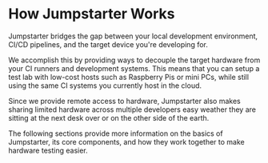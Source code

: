 # How Jumpstarter Works

Jumpstarter bridges the gap between your local development environment, 
CI/CD pipelines, and the target device you're developing for.

We accomplish this by providing ways to decouple the target hardware from
your CI runners and development systems. This means that you can setup a test
lab with low-cost hosts such as Raspberry Pis or mini PCs, while still using the
same CI systems you currently host in the cloud.

Since we provide remote access to hardware, Jumpstarter also makes sharing 
limited hardware across multiple developers easy weather they are sitting at the
next desk over or on the other side of the earth.

The following sections provide more information on the basics of Jumpstarter,
its core components, and how they work together to make hardware testing easier.